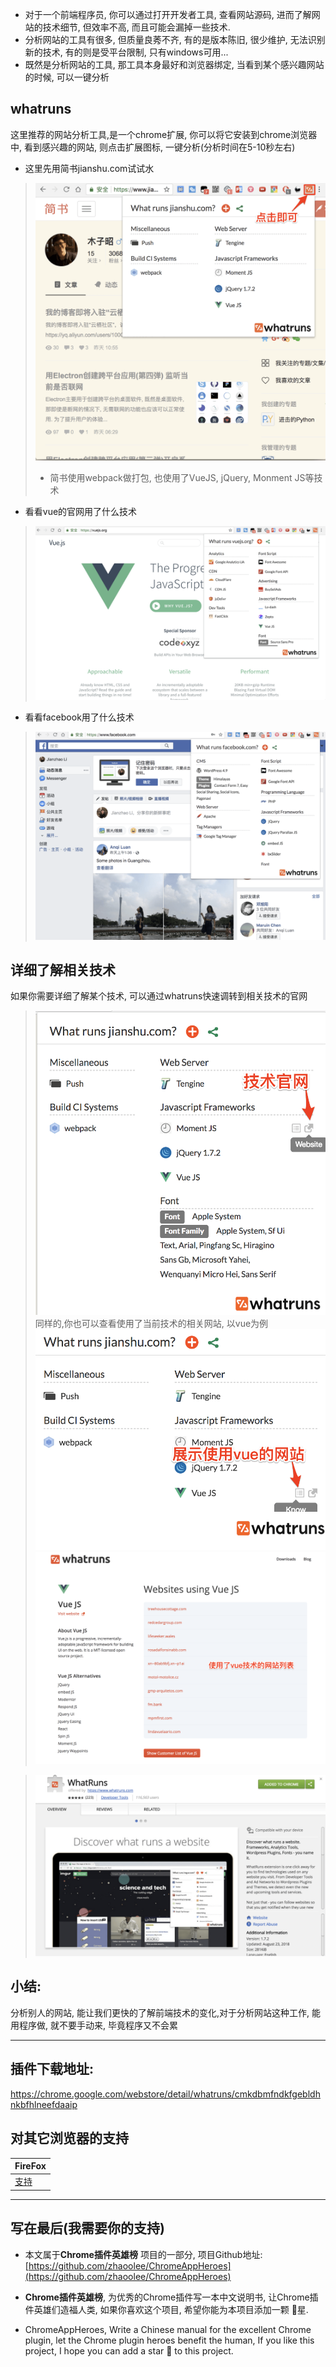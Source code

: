 - 对于一个前端程序员, 你可以通过打开开发者工具, 查看网站源码, 进而了解网站的技术细节, 但效率不高, 而且可能会漏掉一些技术.
- 分析网站的工具有很多, 但质量良莠不齐, 有的是版本陈旧, 很少维护, 无法识别新的技术, 有的则是受平台限制, 只有windows可用...
- 既然是分析网站的工具, 那工具本身最好和浏览器绑定, 当看到某个感兴趣网站的时候, 可以一键分析

## whatruns
这里推荐的网站分析工具,是一个chrome扩展, 你可以将它安装到chrome浏览器中, 看到感兴趣的网站, 则点击扩展图标, 一键分析(分析时间在5-10秒左右)

- 这里先用简书jianshu.com试试水

> ![](https://raw.githubusercontent.com/zhaoolee/GraphBed/master/ChromeAppHeroes/129438a1f42348739f846d45321676c4.png)
> - 简书使用webpack做打包, 也使用了VueJS, jQuery, Monment JS等技术

- 看看vue的官网用了什么技术
> ![](https://raw.githubusercontent.com/zhaoolee/GraphBed/master/ChromeAppHeroes/16635272913343f8937943aaeda13dfd.png)
- 看看facebook用了什么技术
> ![](https://raw.githubusercontent.com/zhaoolee/GraphBed/master/ChromeAppHeroes/4f037040621341e8a282fe9ba762379e.png)

## 详细了解相关技术
如果你需要详细了解某个技术, 可以通过whatruns快速调转到相关技术的官网
> ![](https://raw.githubusercontent.com/zhaoolee/GraphBed/master/ChromeAppHeroes/e5597c1ee3af41c0a52d67eb9ac417e2.png)
同样的,你也可以查看使用了当前技术的相关网站, 以vue为例
> ![](https://raw.githubusercontent.com/zhaoolee/GraphBed/master/ChromeAppHeroes/2da4326622c444f785101f5d7380bb65.png)
> ![](https://raw.githubusercontent.com/zhaoolee/GraphBed/master/ChromeAppHeroes/06aef35378524f74b8e0b3bad24b85f5.png)


> ![](https://raw.githubusercontent.com/zhaoolee/GraphBed/master/ChromeAppHeroes/5b556edb9a82463789e5f95caf3c024d.png)


## 小结:
分析别人的网站, 能让我们更快的了解前端技术的变化,对于分析网站这种工作, 能用程序做, 就不要手动来, 毕竟程序又不会累


---

## 插件下载地址:
https://chrome.google.com/webstore/detail/whatruns/cmkdbmfndkfgebldhnkbfhlneefdaaip

## 对其它浏览器的支持

| FireFox |
| - |
| [支持](https://www.whatruns.com/downloads/) | 
---

## 写在最后(我需要你的支持)
- 本文属于**Chrome插件英雄榜** 项目的一部分, 项目Github地址: [https://github.com/zhaoolee/ChromeAppHeroes](https://github.com/zhaoolee/ChromeAppHeroes)

- **Chrome插件英雄榜**, 为优秀的Chrome插件写一本中文说明书, 让Chrome插件英雄们造福人类, 如果你喜欢这个项目, 希望你能为本项目添加一颗 🌟星.

- ChromeAppHeroes, Write a Chinese manual for the excellent Chrome plugin, let the Chrome plugin heroes benefit the human, If you like this project, I hope you can add a star 🌟 to this project.




